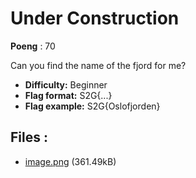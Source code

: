 # Under Construction
**Poeng** : 70

Can you find the name of the fjord for me?


- **Difficulty:** Beginner
- **Flag format:** S2G{...}
- **Flag example:** S2G{Oslofjorden}

## Files : 

 - [image.png](./image.png) (361.49kB)